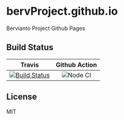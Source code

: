 # bervProject.github.io

Bervianto Project Github Pages

## Build Status

|                                                                         Travis                                                                         |                                         Github Action                                          |
| :----------------------------------------------------------------------------------------------------------------------------------------------------: | :--------------------------------------------------------------------------------------------: |
| [![Build Status](https://travis-ci.com/bervProject/bervProject.github.io.svg?branch=develop)](https://travis-ci.com/bervProject/bervProject.github.io) | ![Node CI](https://github.com/bervProject/bervProject.github.io/workflows/Node%20CI/badge.svg) |

## License

MIT
